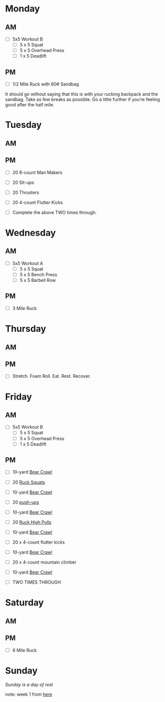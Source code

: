 # Monday
## AM
- [ ] 5x5 Workout B
  - [ ] 5 x 5 Squat
  - [ ] 5 x 5 Overhead Press
  - [ ] 1 x 5 Deadlift
## PM
- [ ] 1/2 Mile Ruck with 60# Sandbag

It should go without saying that this is with your rucking backpack and the sandbag. Take as few breaks as possible. Go a little further if you’re feeling good after the half mile.


# Tuesday
## AM

## PM
- [ ] 20 8-count Man Makers
- [ ] 20 Sit-ups
- [ ] 20 Thrusters
- [ ] 20 4-count Flutter Kicks

- [ ] Complete the above TWO times through.


# Wednesday
## AM
- [ ] 5x5 Workout A
  - [ ] 5 x 5 Squat
  - [ ] 5 x 5 Bench Press
  - [ ] 5 x 5 Barbell Row

## PM
- [ ] 3 Mile Ruck


# Thursday
## AM

## PM
- [ ] Stretch. Foam Roll. Eat. Rest. Recover.


# Friday
## AM
- [ ] 5x5 Workout B
  - [ ] 5 x 5 Squat
  - [ ] 5 x 5 Overhead Press
  - [ ] 1 x 5 Deadlift
## PM
- [ ] 10-yard [Bear Crawl](http://goruck.go2cloud.org/SH2ZK)
- [ ] 20 [Ruck Squats](http://goruck.go2cloud.org/SH2ZK)
- [ ] 10-yard [Bear Crawl](http://goruck.go2cloud.org/SH2ZK)
- [ ] 20 [push-ups](http://goruck.go2cloud.org/SH2ZK)
- [ ] 10-yard [Bear Crawl](http://goruck.go2cloud.org/SH2ZK)
- [ ] 20 [Ruck High Pulls](http://goruck.go2cloud.org/SH2ZK)
- [ ] 10-yard [Bear Crawl](http://goruck.go2cloud.org/SH2ZK)
- [ ] 20 x 4-count flutter kicks
- [ ] 10-yard [Bear Crawl](http://goruck.go2cloud.org/SH2ZK)
- [ ] 20 x 4-count mountain climber
- [ ] 10-yard [Bear Crawl](http://goruck.go2cloud.org/SH2ZK)

- [ ] TWO TIMES THROUGH

# Saturday
## AM

## PM
- [ ] 6 Mile Ruck


# Sunday
*Sunday is a day of rest*

note: week 1 from [here](https://ruck.training/free-10-week-goruck-tough-training-plan-guide/)